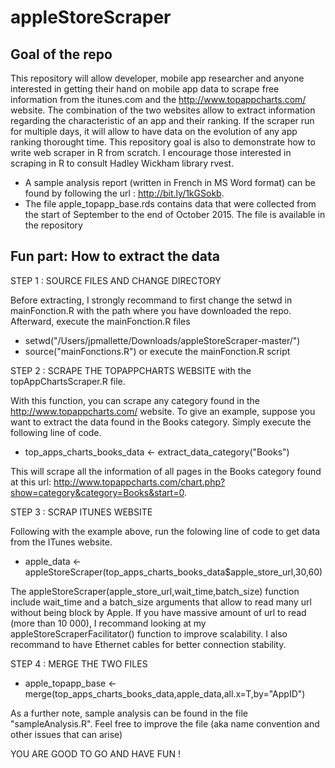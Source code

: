 # appleStoreScraper

## Goal of the repo

This repository will allow developer, mobile app researcher and anyone interested in getting their hand on mobile app data to scrape free information from the itunes.com and the http://www.topappcharts.com/ website. The combination of the two websites allow to extract information regarding the characteristic of an app and their ranking. If the scraper run for multiple days, it will allow to have data on the evolution of any app ranking thorought time. This repository goal is also to demonstrate how to write web scraper in R from scratch. I encourage those interested in scraping in R to consult Hadley Wickham library rvest.

* A sample analysis report (written in French in MS Word format) can be found by following the url : http://bit.ly/1kGSokb.
* The file apple_topapp_base.rds contains data that were collected from the start of September to the end of October 2015. The file is available in the repository

## Fun part: How to extract the data

STEP 1 : SOURCE FILES AND CHANGE DIRECTORY

Before extracting, I strongly recommand to first change the setwd in mainFonction.R with the path where you have downloaded the repo. Afterward, execute the mainFonction.R files

* setwd("/Users/jpmallette/Downloads/appleStoreScraper-master/")
* source("mainFonctions.R") or execute the mainFonction.R script 

STEP 2 : SCRAPE THE TOPAPPCHARTS WEBSITE with the topAppChartsScraper.R file.

With this function, you can scrape any category found in the http://www.topappcharts.com/ website.
To give an example, suppose you want to extract the data found in the Books category. Simply execute the following 
line of code. 

* top_apps_charts_books_data <- extract_data_category("Books")

This will scrape all the information of all pages in the Books category found at this 
url: http://www.topappcharts.com/chart.php?show=category&category=Books&start=0.

STEP 3 : SCRAP ITUNES WEBSITE 

Following with the example above, run the folowing line of code to get data from the ITunes website.

* apple_data <- appleStoreScraper(top_apps_charts_books_data$apple_store_url,30,60)

The appleStoreScraper(apple_store_url,wait_time,batch_size) function include wait_time and a batch_size arguments that allow to 
read many url without being block by Apple. If you have massive amount of url to read (more than 10 000), I recommand looking at my appleStoreScraperFacilitator() function to improve scalability. I also recommand to have Ethernet cables for better connection stability.

STEP 4 : MERGE THE TWO FILES

* apple_topapp_base <-merge(top_apps_charts_books_data,apple_data,all.x=T,by="AppID")

As a further note, sample analysis can be found in the file "sampleAnalysis.R". Feel free to improve the file (aka name convention and other issues that can arise)

YOU ARE GOOD TO GO AND HAVE FUN ! 
